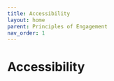 ```yaml
---
title: Accessibility
layout: home
parent: Principles of Engagement
nav_order: 1
---
```

# Accessibility

